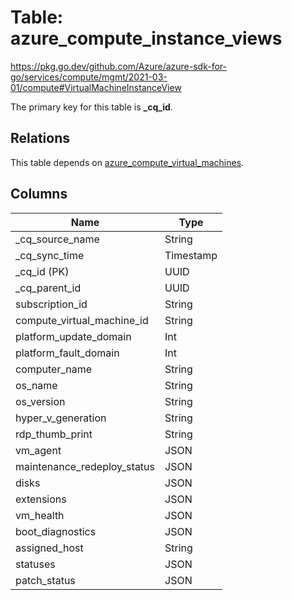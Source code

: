 # Table: azure_compute_instance_views

https://pkg.go.dev/github.com/Azure/azure-sdk-for-go/services/compute/mgmt/2021-03-01/compute#VirtualMachineInstanceView

The primary key for this table is **_cq_id**.

## Relations
This table depends on [azure_compute_virtual_machines](azure_compute_virtual_machines.md).

## Columns
| Name          | Type          |
| ------------- | ------------- |
|_cq_source_name|String|
|_cq_sync_time|Timestamp|
|_cq_id (PK)|UUID|
|_cq_parent_id|UUID|
|subscription_id|String|
|compute_virtual_machine_id|String|
|platform_update_domain|Int|
|platform_fault_domain|Int|
|computer_name|String|
|os_name|String|
|os_version|String|
|hyper_v_generation|String|
|rdp_thumb_print|String|
|vm_agent|JSON|
|maintenance_redeploy_status|JSON|
|disks|JSON|
|extensions|JSON|
|vm_health|JSON|
|boot_diagnostics|JSON|
|assigned_host|String|
|statuses|JSON|
|patch_status|JSON|